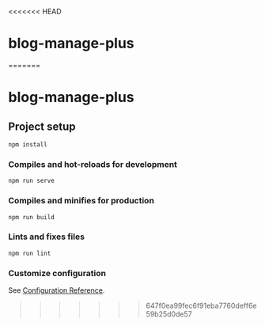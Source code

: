 <<<<<<< HEAD
# blog-manage-plus
=======
# blog-manage-plus

## Project setup
```
npm install
```

### Compiles and hot-reloads for development
```
npm run serve
```

### Compiles and minifies for production
```
npm run build
```

### Lints and fixes files
```
npm run lint
```

### Customize configuration
See [Configuration Reference](https://cli.vuejs.org/config/).
>>>>>>> 647f0ea99fec6f91eba7760deff6e59b25d0de57
